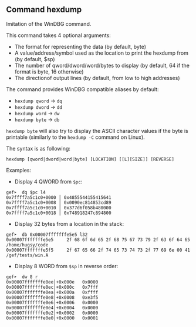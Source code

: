 ## Command hexdump ##

Imitation of the WinDBG command.

This command takes 4 optional arguments:

  - The format for representing the data (by default, byte)
  - A value/address/symbol used as the location to print the hexdump from (by default, $sp)
  - The number of qword/dword/word/bytes to display (by default, 64 if the format is byte, 16 otherwise)
  - The directionof output lines (by default, from low to high addresses)

The command provides WinDBG compatible aliases by default:

  - `hexdump qword` -> `dq`
  - `hexdump dword` -> `dd`
  - `hexdump word` -> `dw`
  - `hexdump byte` -> `db`

`hexdump byte` will also try to display the ASCII character values if the byte
is printable (similarly to the `hexdump -C` command on Linux).

The syntax is as following:

```
hexdump [qword|dword|word|byte] [LOCATION] [[L][SIZE]] [REVERSE]
```

Examples:

   * Display 4 QWORD from `$pc`:

```
gef➤  dq $pc l4
0x7ffff7a5c1c0+0000 │ 0x4855544155415641
0x7ffff7a5c1c0+0008 │ 0x0090ec814853cd89
0x7ffff7a5c1c0+0010 │ 0x377d6f058b480000
0x7ffff7a5c1c0+0018 │ 0x748918247c894800
```

  * Display 32 bytes from a location in the stack:

```
gef➤  db 0x00007fffffffe5e5 l32
0x00007fffffffe5e5     2f 68 6f 6d 65 2f 68 75 67 73 79 2f 63 6f 64 65     /home/hugsy/code
0x00007fffffffe5f5     2f 67 65 66 2f 74 65 73 74 73 2f 77 69 6e 00 41     /gef/tests/win.A
```

  * Display 8 WORD from `$sp` in reverse order:
```
gef➤  dw 8 r
0x00007fffffffe0ee│+0x000e   0x0000   
0x00007fffffffe0ec│+0x000c   0x7fff   
0x00007fffffffe0ea│+0x000a   0xffff   
0x00007fffffffe0e8│+0x0008   0xe3f5   
0x00007fffffffe0e6│+0x0006   0x0000   
0x00007fffffffe0e4│+0x0004   0x0000   
0x00007fffffffe0e2│+0x0002   0x0000   
0x00007fffffffe0e0│+0x0000   0x0001
```
